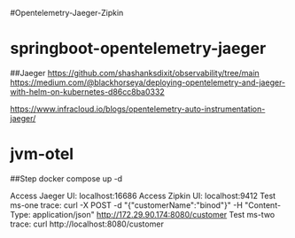 #Opentelemetry-Jaeger-Zipkin
# springboot-opentelemetry-jaeger
##Jaeger 
https://github.com/shashanksdixit/observability/tree/main
https://medium.com/@blackhorseya/deploying-opentelemetry-and-jaeger-with-helm-on-kubernetes-d86cc8ba0332

https://www.infracloud.io/blogs/opentelemetry-auto-instrumentation-jaeger/
# jvm-otel
##Step
docker compose up -d

Access Jaeger UI: localhost:16686
Access Zipkin UI: localhost:9412
Test ms-one trace: curl -X POST -d "{\"customerName\":\"binod\"}" -H "Content-Type: application/json" http://172.29.90.174:8080/customer
Test ms-two trace: curl http://localhost:8080/customer
